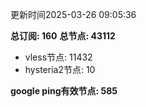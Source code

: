 更新时间2025-03-26 09:05:36

**总订阅: 160**
**总节点: 43112**
- vless节点: 11432
- hysteria2节点: 10

**google ping有效节点: 585**
